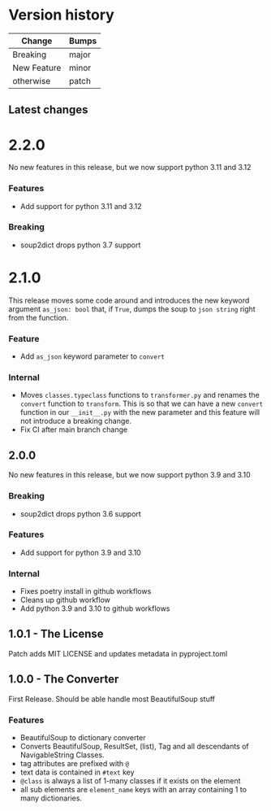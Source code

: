# Version history

| Change | Bumps |
| - | - |
| Breaking | major |
| New Feature | minor |
| otherwise | patch |


## Latest changes

# 2.2.0

No new features in this release, but we now support python 3.11 and 3.12


### Features

* Add support for python 3.11 and 3.12

### Breaking

* soup2dict drops python 3.7 support


# 2.1.0

This release moves some code around and introduces the new keyword argument `as_json: bool` that, if `True`, dumps the soup to `json string` right from the function.

### Feature

* Add `as_json` keyword parameter to `convert`

### Internal

* Moves `classes.typeclass` functions to `transformer.py` and renames the `convert` function to `transform`. This is so that we can have a new `convert` function in our `__init__.py` with the new parameter and this feature will not introduce a breaking change.
* Fix CI after main branch change


## 2.0.0

No new features in this release, but we now support python 3.9 and 3.10


### Breaking

* soup2dict drops python 3.6 support

### Features

* Add support for python 3.9 and 3.10

### Internal

* Fixes poetry install in github workflows
* Cleans up github workflow
* Add python 3.9 and 3.10 to github workflows


## 1.0.1 - The License

Patch adds MIT LICENSE and updates metadata in pyproject.toml


## 1.0.0 - The Converter

First Release. Should be able handle most BeautifulSoup stuff

### Features

* BeautifulSoup to dictionary converter
* Converts BeautifulSoup, ResultSet, (list), Tag and all descendants of NavigableString Classes.
* tag attributes are prefixed with `@`
* text data is contained in `#text` key
* `@class` is always a list of 1-many classes if it exists on the element
* all sub elements are `element_name` keys with an array containing 1 to many dictionaries.
